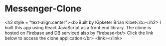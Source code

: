 # Messenger-Clone
&lt;h2 style = "text-align:center">&lt;b>Built by Kipketer Brian Kibet&lt;/b>&lt;/h2> I built this app using React JavaScript as a front end library. The clone is hosted on Firebase and DB serviced also by Firebase&lt;br/> Click the link below to access the clone application&lt;/br> &lt;link>&lt;/link>
